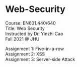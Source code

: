 # Web-Security
Course: EN601.440/640      
Title: Web Security  
Instructed by Dr. Yinzhi Cao  
Fall 2021 @ JHU  

Assignment 1: Five-in-a-row  
Assignment 2: XSS  
Assignment 3: Server-side Attack

